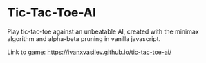 # Tic-Tac-Toe-AI
 
 Play tic-tac-toe against an unbeatable AI, created with the minimax algorithm and alpha-beta pruning in vanilla javascript.
 

 Link to game: https://ivanxvasilev.github.io/tic-tac-toe-ai/

